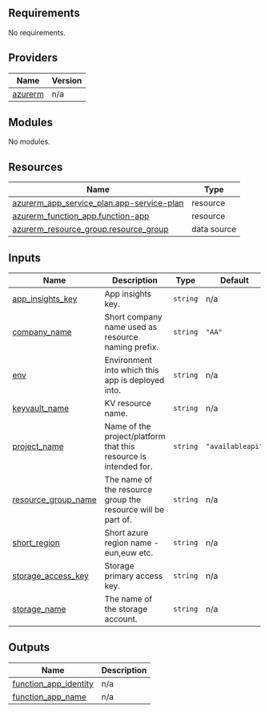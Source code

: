 <!-- BEGIN_TF_DOCS -->
## Requirements

No requirements.

## Providers

| Name | Version |
|------|---------|
| <a name="provider_azurerm"></a> [azurerm](#provider\_azurerm) | n/a |

## Modules

No modules.

## Resources

| Name | Type |
|------|------|
| [azurerm_app_service_plan.app-service-plan](https://registry.terraform.io/providers/hashicorp/azurerm/latest/docs/resources/app_service_plan) | resource |
| [azurerm_function_app.function-app](https://registry.terraform.io/providers/hashicorp/azurerm/latest/docs/resources/function_app) | resource |
| [azurerm_resource_group.resource_group](https://registry.terraform.io/providers/hashicorp/azurerm/latest/docs/data-sources/resource_group) | data source |

## Inputs

| Name | Description | Type | Default | Required |
|------|-------------|------|---------|:--------:|
| <a name="input_app_insights_key"></a> [app\_insights\_key](#input\_app\_insights\_key) | App insights key. | `string` | n/a | yes |
| <a name="input_company_name"></a> [company\_name](#input\_company\_name) | Short company name used as resource naming prefix. | `string` | `"AA"` | no |
| <a name="input_env"></a> [env](#input\_env) | Environment into which this app is deployed into. | `string` | n/a | yes |
| <a name="input_keyvault_name"></a> [keyvault\_name](#input\_keyvault\_name) | KV resource name. | `string` | n/a | yes |
| <a name="input_project_name"></a> [project\_name](#input\_project\_name) | Name of the project/platform that this resource is intended for. | `string` | `"availableapi"` | no |
| <a name="input_resource_group_name"></a> [resource\_group\_name](#input\_resource\_group\_name) | The name of the resource group the resource will be part of. | `string` | n/a | yes |
| <a name="input_short_region"></a> [short\_region](#input\_short\_region) | Short azure region name - eun,euw etc. | `string` | n/a | yes |
| <a name="input_storage_access_key"></a> [storage\_access\_key](#input\_storage\_access\_key) | Storage primary access key. | `string` | n/a | yes |
| <a name="input_storage_name"></a> [storage\_name](#input\_storage\_name) | The name of the storage account. | `string` | n/a | yes |

## Outputs

| Name | Description |
|------|-------------|
| <a name="output_function_app_identity"></a> [function\_app\_identity](#output\_function\_app\_identity) | n/a |
| <a name="output_function_app_name"></a> [function\_app\_name](#output\_function\_app\_name) | n/a |
<!-- END_TF_DOCS -->